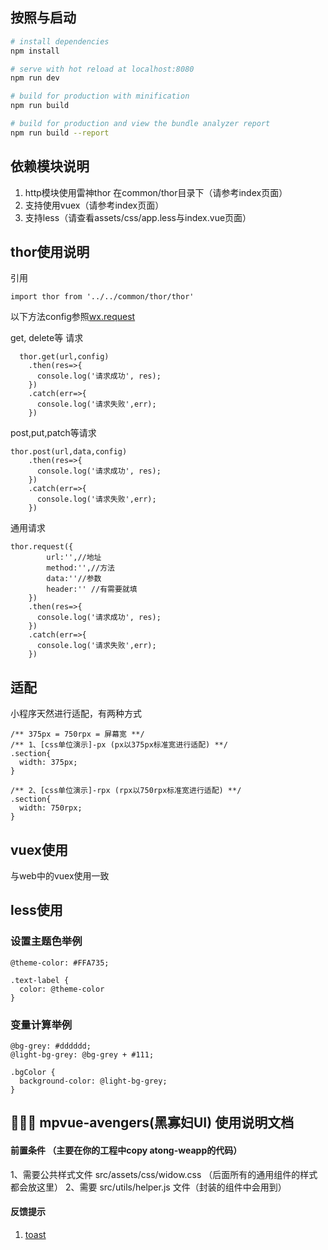
## 按照与启动

``` bash
# install dependencies
npm install

# serve with hot reload at localhost:8080
npm run dev

# build for production with minification
npm run build

# build for production and view the bundle analyzer report
npm run build --report
```

## 依赖模块说明

1. http模块使用雷神thor 在common/thor目录下（请参考index页面）
2. 支持使用vuex（请参考index页面）
3. 支持less（请查看assets/css/app.less与index.vue页面）

## thor使用说明
引用
```
import thor from '../../common/thor/thor'
```
以下方法config参照[wx.request](https://developers.weixin.qq.com/miniprogram/dev/api/network-request.html#wxrequestobject)

get, delete等 请求
```
  thor.get(url,config)
    .then(res=>{
      console.log('请求成功', res);
    })
    .catch(err=>{
      console.log('请求失败',err);
    })

```
post,put,patch等请求
```
thor.post(url,data,config)
    .then(res=>{
      console.log('请求成功', res);
    })
    .catch(err=>{
      console.log('请求失败',err);
    })
```

通用请求
```
thor.request({
        url:'',//地址
        method:'',//方法
        data:''//参数
        header:'' //有需要就填
    })
    .then(res=>{
      console.log('请求成功', res);
    })
    .catch(err=>{
      console.log('请求失败',err);
    })

```
## 适配

小程序天然进行适配，有两种方式
```
/** 375px = 750rpx = 屏幕宽 **/
/** 1、[css单位演示]-px (px以375px标准宽进行适配) **/
.section{
  width: 375px;
}

/** 2、[css单位演示]-rpx (rpx以750rpx标准宽进行适配) **/
.section{
  width: 750rpx;
}
```

## vuex使用

与web中的vuex使用一致

## less使用

### 设置主题色举例
```
@theme-color: #FFA735;

.text-label {
  color: @theme-color
}
```

### 变量计算举例
```
@bg-grey: #dddddd;
@light-bg-grey: @bg-grey + #111;

.bgColor {
  background-color: @light-bg-grey;
}
```

## 👩🏿‍🎤 mpvue-avengers(黑寡妇UI) 使用说明文档
#### 前置条件 （主要在你的工程中copy atong-weapp的代码）
1、需要公共样式文件 src/assets/css/widow.css （后面所有的通用组件的样式都会放这里）
2、需要 src/utils/helper.js 文件（封装的组件中会用到）
#### 反馈提示
1. [toast](./doc/toast.md)
